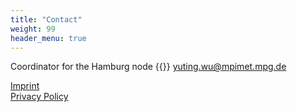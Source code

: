 ```yaml
---
title: "Contact"
weight: 99
header_menu: true
---
```


Coordinator for the Hamburg node
{{<icon class="fa fa-envelope">}}&nbsp;[yuting.wu@mpimet.mpg.de](mailto:yuting.wu@mpimet.mpg.de)

[Imprint](https://mpimet.mpg.de/en/imprint)\
[Privacy Policy](https://mpimet.mpg.de/en/privacy-policy)
